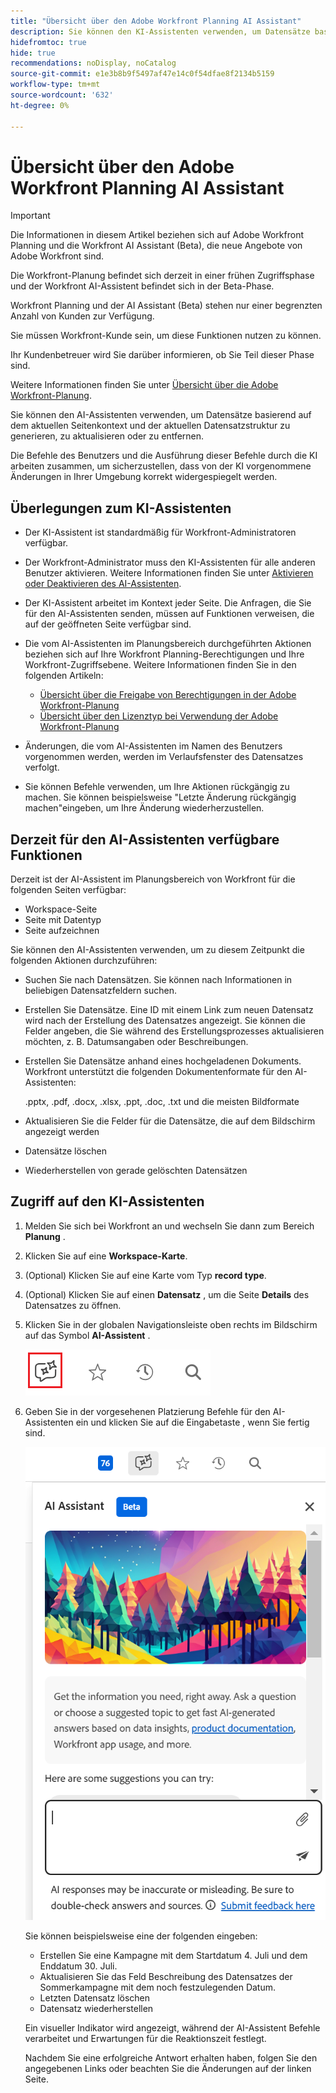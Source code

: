 ```yaml
---
title: "Übersicht über den Adobe Workfront Planning AI Assistant"
description: Sie können den KI-Assistenten verwenden, um Datensätze basierend auf dem aktuellen Seitenkontext und der aktuellen Datensatzstruktur zu generieren, zu aktualisieren oder zu entfernen. Die Befehle des Benutzers und die Ausführung dieser Befehle durch die KI arbeiten zusammen, um sicherzustellen, dass von der KI vorgenommene Änderungen in Ihrer Umgebung korrekt widergespiegelt werden.
hidefromtoc: true
hide: true
recommendations: noDisplay, noCatalog
source-git-commit: e1e3b8b9f5497af47e14c0f54dfae8f2134b5159
workflow-type: tm+mt
source-wordcount: '632'
ht-degree: 0%

---
```



# Übersicht über den Adobe Workfront Planning AI Assistant

<!-- update TOC and miniTOC when making this live-->

>[!IMPORTANT]
>
>Die Informationen in diesem Artikel beziehen sich auf Adobe Workfront Planning und die Workfront AI Assistant (Beta), die neue Angebote von Adobe Workfront sind.
>
>Die Workfront-Planung befindet sich derzeit in einer frühen Zugriffsphase und der Workfront AI-Assistent befindet sich in der Beta-Phase.
>
>Workfront Planning und der AI Assistant (Beta) stehen nur einer begrenzten Anzahl von Kunden zur Verfügung.
>
>Sie müssen Workfront-Kunde sein, um diese Funktionen nutzen zu können.
>
>Ihr Kundenbetreuer wird Sie darüber informieren, ob Sie Teil dieser Phase sind.
>
>Weitere Informationen finden Sie unter [Übersicht über die Adobe Workfront-Planung](/help/quicksilver/planning/general/planning-overview.md).

Sie können den AI-Assistenten verwenden, um Datensätze basierend auf dem aktuellen Seitenkontext und der aktuellen Datensatzstruktur zu generieren, zu aktualisieren oder zu entfernen.

Die Befehle des Benutzers und die Ausführung dieser Befehle durch die KI arbeiten zusammen, um sicherzustellen, dass von der KI vorgenommene Änderungen in Ihrer Umgebung korrekt widergespiegelt werden.

## Überlegungen zum KI-Assistenten

* Der KI-Assistent ist standardmäßig für Workfront-Administratoren verfügbar.

* Der Workfront-Administrator muss den KI-Assistenten für alle anderen Benutzer aktivieren. Weitere Informationen finden Sie unter [Aktivieren oder Deaktivieren des AI-Assistenten](/help/quicksilver/workfront-basics/ai-assistant/enable-or-disable-assistant.md).

* Der KI-Assistent arbeitet im Kontext jeder Seite. Die Anfragen, die Sie für den AI-Assistenten senden, müssen auf Funktionen verweisen, die auf der geöffneten Seite verfügbar sind.

* Die vom AI-Assistenten im Planungsbereich durchgeführten Aktionen beziehen sich auf Ihre Workfront Planning-Berechtigungen und Ihre Workfront-Zugriffsebene. Weitere Informationen finden Sie in den folgenden Artikeln:

   * [Übersicht über die Freigabe von Berechtigungen in der Adobe Workfront-Planung](/help/quicksilver/planning/access/sharing-permissions-overview.md)
   * [Übersicht über den Lizenztyp bei Verwendung der Adobe Workfront-Planung](/help/quicksilver/planning/access/license-type-overview.md)

* Änderungen, die vom AI-Assistenten im Namen des Benutzers vorgenommen werden, werden im Verlaufsfenster des Datensatzes verfolgt.

* Sie können Befehle verwenden, um Ihre Aktionen rückgängig zu machen. Sie können beispielsweise &quot;Letzte Änderung rückgängig machen&quot;eingeben, um Ihre Änderung wiederherzustellen.

## Derzeit für den AI-Assistenten verfügbare Funktionen

Derzeit ist der AI-Assistent im Planungsbereich von Workfront für die folgenden Seiten verfügbar:

* Workspace-Seite
* Seite mit Datentyp
* Seite aufzeichnen

Sie können den AI-Assistenten verwenden, um zu diesem Zeitpunkt die folgenden Aktionen durchzuführen:

* Suchen Sie nach Datensätzen. Sie können nach Informationen in beliebigen Datensatzfeldern suchen.
* Erstellen Sie Datensätze. Eine ID mit einem Link zum neuen Datensatz wird nach der Erstellung des Datensatzes angezeigt. Sie können die Felder angeben, die Sie während des Erstellungsprozesses aktualisieren möchten, z. B. Datumsangaben oder Beschreibungen.
* Erstellen Sie Datensätze anhand eines hochgeladenen Dokuments. Workfront unterstützt die folgenden Dokumentenformate für den AI-Assistenten:

  .pptx, .pdf, .docx, .xlsx, .ppt, .doc, .txt und die meisten Bildformate
* Aktualisieren Sie die Felder für die Datensätze, die auf dem Bildschirm angezeigt werden
* Datensätze löschen
* Wiederherstellen von gerade gelöschten Datensätzen

## Zugriff auf den KI-Assistenten

1. Melden Sie sich bei Workfront an und wechseln Sie dann zum Bereich **Planung** .

1. Klicken Sie auf eine **Workspace-Karte**.

1. (Optional) Klicken Sie auf eine Karte vom Typ **record type**.

1. (Optional) Klicken Sie auf einen **Datensatz** , um die Seite **Details** des Datensatzes zu öffnen.

1. Klicken Sie in der globalen Navigationsleiste oben rechts im Bildschirm auf das Symbol **AI-Assistent** .

   ![](assets/ai-assistant-icon-highlighted.png)

1. Geben Sie in der vorgesehenen Platzierung Befehle für den AI-Assistenten ein und klicken Sie auf die Eingabetaste , wenn Sie fertig sind.

   ![](assets/ai-assistant-panel-with-empty-command-box.png)

   Sie können beispielsweise eine der folgenden eingeben:

   * Erstellen Sie eine Kampagne mit dem Startdatum 4. Juli und dem Enddatum 30. Juli.
   * Aktualisieren Sie das Feld Beschreibung des Datensatzes der Sommerkampagne mit dem noch festzulegenden Datum.
   * Letzten Datensatz löschen
   * Datensatz wiederherstellen

   Ein visueller Indikator wird angezeigt, während der AI-Assistent Befehle verarbeitet und Erwartungen für die Reaktionszeit festlegt.

   Nachdem Sie eine erfolgreiche Antwort erhalten haben, folgen Sie den angegebenen Links oder beachten Sie die Änderungen auf der linken Seite.
